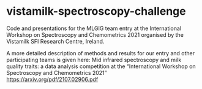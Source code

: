 # vistamilk-spectroscopy-challenge

Code and presentations for the MLGIG team entry at the International Workshop on Spectroscopy and Chemometrics 2021 organised by the Vistamilk SFI Research Centre, Ireland.

A more detailed description of methods and results for our entry and other participating teams is given here: 
Mid infrared spectroscopy and milk quality traits: a data analysis competition at the “International Workshop on Spectroscopy and Chemometrics 2021”
https://arxiv.org/pdf/2107.02906.pdf

